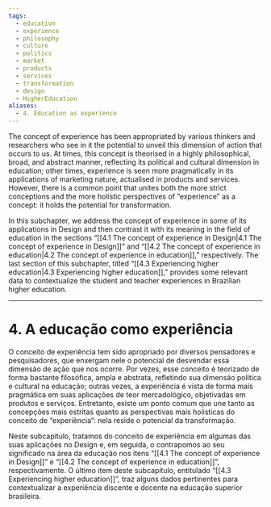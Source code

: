 ```yaml
---
tags:
  - education
  - experience
  - philosophy
  - culture
  - politics
  - market
  - products
  - services
  - transformation
  - design
  - HigherEducation
aliases:
  - 4. Education as experience
---
```

The concept of experience has been appropriated by various thinkers and researchers who see in it the potential to unveil this dimension of action that occurs to us. At times, this concept is theorised in a highly philosophical, broad, and abstract manner, reflecting its political and cultural dimension in education; other times, experience is seen more pragmatically in its applications of marketing nature, actualised in products and services. However, there is a common point that unites both the more strict conceptions and the more holistic perspectives of “experience” as a concept: it holds the potential for transformation.

In this subchapter, we address the concept of experience in some of its applications in Design and then contrast it with its meaning in the field of education in the sections “[[4.1 The concept of experience in Design|4.1 The concept of experience in Design]]” and “[[4.2 The concept of experience in education|4.2 The concept of experience in education]],” respectively. The last section of this subchapter, titled “[[4.3 Experiencing higher education|4.3 Experiencing higher education]],” provides some relevant data to contextualize the student and teacher experiences in Brazilian higher education.

---
# 4. A educação como experiência
O conceito de experiência tem sido apropriado por diversos pensadores e pesquisadores, que enxergam nele o potencial de desvendar essa dimensão de ação que nos ocorre. Por vezes, esse conceito é teorizado de forma bastante filosófica, ampla e abstrata, refletindo sua dimensão política e cultural na educação; outras vezes, a experiência é vista de forma mais pragmática em suas aplicações de teor mercadológico, objetivadas em produtos e serviços. Entretanto, existe um ponto comum que une tanto as concepções mais estritas quanto as perspectivas mais holísticas do conceito de “experiência”: nela reside o potencial da transformação.

Neste subcapítulo, tratamos do conceito de experiência em algumas das suas aplicações no Design e, em seguida, o contrapomos ao seu significado na área da educação nos itens “[[4.1 The concept of experience in Design]]” e “[[4.2 The concept of experience in education]]”, respectivamente. O último item deste subcapítulo, entitulado “[[4.3 Experiencing higher education]]”, traz alguns dados pertinentes para contextualizar a experiência discente e docente na educação superior brasileira.